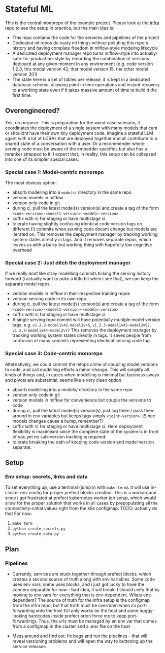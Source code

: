 # Stateful ML
This is the central monorepo of the example project. Please look at the [infra](https://github.com/stateful-ml/infra) repo to see the setup in practice, but the main idea is:
- This repo contains the code for the services and pipelines of the project
- Dedicated ml repos do nasty ml things without polluting this repo's history and having complete freedom in mlflow-style modeling lifecycle
- A dedicated deployment manager repo turns mlflow-style into actually-safe-for-production-style by recording the combination of versions deployed at any given moment in any environment (e.g. code version 1.2.3, this model version 42, that model version 15, the other model version 301)
- The state here is a set of tables per release, it is kept in a dedicated database schema, allowing point in time operations and instant recovery to a working state even if it takes massive amount of time to build it the first time.

## Overengineered?
Yes, on purpose. This is preparation for the worst case scenario, it coordinates the deployment of a single system with many models that cant or shouldnt have their own tiny deployment code. Imagine a stateful LLM agent with a lot of LORAs that are deployed together and all contribute to a shared state of a conversation with a user. Or a recommender where serving code must be aware of the embedder specifics but also has a reranker strapped to it.
I expect that, in reality, this setup can be collapsed into one of its simpler special cases:

### Special case 1: Model-centric monorepo
The most obvious option:
- absorb modelling into a `models/` directory in the same repo
- version models in mlflow
- version only code in git
- during ci, pull the latest model(s) version(s) and create a tag of the form `<code-version>-<model1-version>-<modeln-version>`
- suffix with rc for staging or have multistage ci
- tolerate having slightly confusing identical code version tags on different (!) commits when serving code doesnt change but models are iterated on.
This removes the deployment manager by tracking working system states directly in tags. And it removes separate repos, which leaves us with a bulky but working thing with hopefully low cognitive overhead

### Special case 2: Just ditch the deployment manager
If we really dont like stray modelling commits ticking the serving history forward (i actually want to puke a little bit when i see that), we can keep the separate model repos.
- version models in mlflow in their respective training repos
- version serving code in its own repo
- during ci, pull the latest model(s) version(s) and create a tag of the form `<code-version>-<model1-version>-<modeln-version>`
- suffix with rc for staging or have multistage ci
- A single serving repo commit will have potentially multiple model version tags, e.g. `v1.2.3-model1v42-model2v45`, `v1.2.3-model1v43-model2v52`, `v1.2.3-model1v44-model2v77`
This removes the deployment manager by tracking working system states directly in tags. It saves people from confusion of many commits representing identical serving code tag

### Special case 3: Code-centric monorepo
Alternatively, we could commit the mlops crime of coupling model versions to code, and call modelling efforts a minor change. This will simplify all kinds of things and, in cases when modelling is minimal but business sways and pivots are substantial, seems like a very clean option.
- absorb modelling into a models/ directory in the same repo
- version only code in git
- version models in mlflow for convenience but couple the versions to code
- during ci, pull the latest model(s) version(s), just log them / pass them around in env variables but keeps tags simply `<joint-version>`. (Since models changes cause a bump, remember?)
- suffix with rc for staging or have multistage ci. Here deployment flexibility is maximised since the complete state of the system is in front of you yet no sub-version tracking is required.
- tolerate breaking the oath of keeping code version and model version separate.


## Setup

### Env setup: secrets, links and data

To set everything up, use a terminal (jump in with `make term`). It will use in-cluster env config for proper prefect blocks creation. This is a workaround since i got frustrated at prefect kubernetes worker job setup, which would allow for the proper solution that works in all cases by prepopulating all the connectivity-critial values right from the k8s configmap. TODO: actually do that
For now:
1. `make term`
2. `python create_secrets.py`
3. `python create_data.py`

## Plan

### Pipelines
- Currently, services are stuck together through prefect blocks, which creates a second source of truth along with env variables. Some code uses env vars, some uses blocks, and i just got lucky to have the concers separable for now - bad idea, it will break. I should unify that by moving to env vars for everything that is env-dependent. Whats env-dependent? The source of truth for the infra setup is the configmap from the infra repo, but that truth must be overriden when im port-forwarding onto the host (UI only works on the host and some buggy-looking hardcodes inside prefect orion force me to keep port-forwarding). Thus, the urls must be managed by an env var that comes from a configmap in the cluster and a .env file on the host

- Mess around and find out: fix bugs and run the pipelines - that will reveal versioning problems and will open the way to buttoning up the service releases
